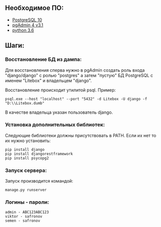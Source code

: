 ## Необходимое ПО:

* [PostgreSQL 10](https://www.postgresql.org/download/windows/)
* [pgAdmin 4 v3.1](https://www.pgadmin.org/download/pgadmin-4-windows/)
* [python 3.6](https://www.python.org/downloads/release/python-360/)

## Шаги:
### Восстановление БД из дампа:

Для восстановления сперва нужно в pgAdmin создать роль входа "django/django" с ролью "postgres" а затем "пустую" БД PostgreSQL с именем "Litebox" и владельцем "django".

Восстановление происходит утилитой psql.
Пример:

```
psql.exe --host "localhost" --port "5432" -d Litebox -U django -f "D:\\Litebox.dumb"
```
В качестве владельца указан пользователь django.

### Установка дополнительных библиотек:

Следующие библиотеки должны присутствовать в PATH.
Если их нет то их нужно установить:

```
pip install django
pip install djangorestframework
pip install psycopg2
```
### Запуск сервера:

Запуск производится командой:

```
manage.py runserver
```
### Логины - пароли:

```
admin - ABC123ABC123
viktor - safronov
semen - safronov
```


